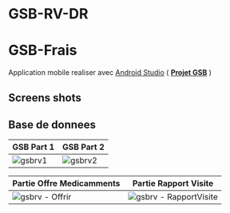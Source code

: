 # GSB-RV-DR

# GSB-Frais
Application mobile realiser avec [Android Studio](https://developer.android.com/studio/) ( [__Projet GSB__](https://github.com/AlphaxHotelxMikexEchoxDelta/GSB-Projet) )

## Screens shots

## Base de donnees

| GSB Part 1 | GSB Part 2 | 
| ------- | ------- |
| ![gsbrv1](https://user-images.githubusercontent.com/95902084/230669616-a2e9394b-78b0-4537-bce8-630c7590380c.png)| ![gsbrv2](https://user-images.githubusercontent.com/95902084/230670840-6a7226e7-63ed-4638-9aad-5b954e84fc1b.png) |

| Partie Offre Medicamments | Partie Rapport Visite | 
| ------- | ------- |
| ![gsbrv - Offrir](https://user-images.githubusercontent.com/95902084/230671396-9d6318cd-e081-4acc-8a3c-6b41d79e9562.png) | ![gsbrv - RapportVisite](https://user-images.githubusercontent.com/95902084/230671431-cb0b9f5c-8f7d-4087-bd6c-dc62433637f0.png) |
